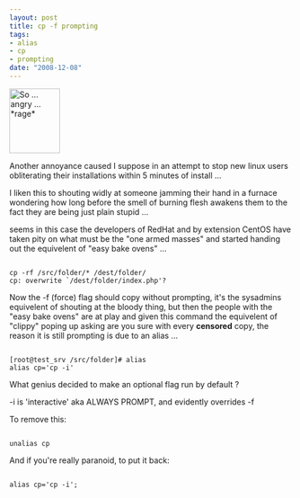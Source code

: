 ```yaml
--- 
layout: post
title: cp -f prompting
tags: 
- alias
- cp
- prompting
date: "2008-12-08"
---
```

<img src="http://cdn.saiweb.co.uk/uploads/2008/12/chibi_angry_small.jpg" alt="So ... angry ... *rage*" title="chibi_angry_small" width="90" height="115" class="size-full wp-image-343" />

Another annoyance caused I suppose in an attempt to stop new linux users obliterating their installations within 5 minutes of install ...

I liken this to shouting widly at someone jamming their hand in a furnace wondering how long before the smell of burning flesh awakens them to the fact they are being just plain stupid ...

seems in this case the developers of RedHat and by extension CentOS have taken pity on what must be the "one armed masses" and started handing out the equivelent of "easy bake ovens" ...

<code>
cp -rf /src/folder/* /dest/folder/
cp: overwrite `/dest/folder/index.php'?
</code>

Now the -f (force) flag should copy without prompting, it's the sysadmins equivelent of shouting at the bloody thing, but then the people with the "easy bake ovens" are at play and given this command the equivelent of "clippy" poping up asking are you sure with every **censored** copy, the reason it is still prompting is due to an alias ...

<code>
[root@test_srv /src/folder]# alias
alias cp='cp -i'
</code>

What genius decided to make an optional flag run by default ?

-i is 'interactive' aka ALWAYS PROMPT, and evidently overrides -f 

To remove this:

<code>
unalias cp
</code>

And if you're really paranoid, to put it back:

<code>
alias cp='cp -i';</code>

